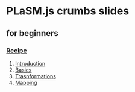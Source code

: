 # PLaSM.js crumbs slides

## for beginners

### [Recipe](Readme.md)

1. [Introduction](introduction/Readme.md)
2. [Basics](basics/Readme.md)
3. [Trasnformations](transformations/Readme.md)
4. [Mapping](mapping/Readme.md)
